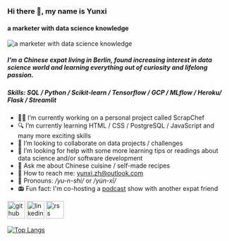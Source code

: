 ### Hi there 👋, my name is Yunxi
#### a marketer with data science knowledge
![a marketer with data science knowledge](https://tinyurl.com/y4yuumyx)

##### I'm a Chinese expat living in Berlin, found increasing interest in data science world and learning everything out of curiosity and lifelong passion.

##### Skills: SQL / Python / Scikit-learn / Tensorflow / GCP / MLflow / Heroku/ Flask / Streamlit

- :cook: I’m currently working on a personal project called ScrapChef 
- :mag: I’m currently learning HTML / CSS / PostgreSQL / JavaScript and many more exciting skills
- 👯 I’m looking to collaborate on data projects / challenges 
- :dart: I’m looking for help with some more learning tips or readings about data science and/or software development 
- 💬 Ask me about Chinese cuisine / self-made recipes 
- :email: How to reach me: yunxi.zh@outlook.com 
- :speak_no_evil: Pronouns: */yu-n-shi/* or */yún-xī/* 
- :radio: Fun fact: I'm co-hosting a [podcast](https://wdwdn.de) show with another expat friend 


[<img src='https://cdn.jsdelivr.net/npm/simple-icons@3.0.1/icons/github.svg' alt='github' height='40'>](https://github.com/izzyunxi)  [<img src='https://cdn.jsdelivr.net/npm/simple-icons@3.0.1/icons/linkedin.svg' alt='linkedin' height='40'>](https://www.linkedin.com/in/yunxi-zhang/)  [<img src='https://cdn.jsdelivr.net/npm/simple-icons@3.0.1/icons/rss.svg' alt='rss' height='40'>](https://linktr.ee/wdwdn)  

[![Top Langs](https://github-readme-stats.vercel.app/api/top-langs/?username=izzyunxi)](https://github.com/anuraghazra/github-readme-stats)
